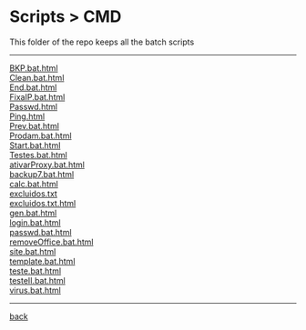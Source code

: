 # Scripts > CMD
This folder of the repo keeps all the batch scripts

---------------------------
[BKP.bat.html](BKP.bat.html)<br>
[Clean.bat.html](Clean.bat.html)<br>
[End.bat.html](End.bat.html)<br>
[FixaIP.bat.html](FixaIP.bat.html)<br>
[Passwd.html](Passwd.html)<br>
[Ping.html](Ping.html)<br>
[Prev.bat.html](Prev.bat.html)<br>
[Prodam.bat.html](Prodam.bat.html)<br>
[Start.bat.html](Start.bat.html)<br>
[Testes.bat.html](Testes.bat.html)<br>
[ativarProxy.bat.html](ativarProxy.bat.html)<br>
[backup7.bat.html](backup7.bat.html)<br>
[calc.bat.html](calc.bat.html)<br>
[excluidos.txt](excluidos.txt)<br>
[excluidos.txt.html](excluidos.txt.html)<br>
[gen.bat.html](gen.bat.html)<br>
[login.bat.html](login.bat.html)<br>
[passwd.bat.html](passwd.bat.html)<br>
[removeOffice.bat.html](removeOffice.bat.html)<br>
[site.bat.html](site.bat.html)<br>
[template.bat.html](template.bat.html)<br>
[teste.bat.html](teste.bat.html)<br>
[testeII.bat.html](testeII.bat.html)<br>
[virus.bat.html](virus.bat.html)<br>

---------------------------

[back](../)
